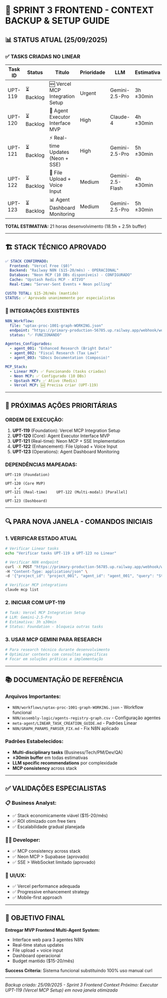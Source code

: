 # 🚀 SPRINT 3 FRONTEND - CONTEXT BACKUP & SETUP GUIDE

## 📊 **STATUS ATUAL (25/09/2025)**

### **✅ TASKS CRIADAS NO LINEAR**
| Task ID | Status | Título | Prioridade | LLM | Estimativa |
|---------|--------|--------|------------|-----|------------|
| UPT-119 | ⏳ Backlog | 🆕 Vercel MCP Integration Setup | Urgent | Gemini-2.5-Pro | 3h ±30min |
| UPT-120 | ⏳ Backlog | 🔧 Agent Executor Interface MVP | High | Claude-4 | 4h ±30min |
| UPT-121 | ⏳ Backlog | ⚡ Real-time Updates (Neon + SSE) | High | Gemini-2.5-Pro | 5h ±30min |
| UPT-122 | ⏳ Backlog | 📱 File Upload + Voice Input | Medium | Gemini-2.5-Flash | 4h ±30min |
| UPT-123 | ⏳ Backlog | 📊 Agent Dashboard Monitoring | Medium | Gemini-2.5-Pro | 5h ±30min |

**TOTAL ESTIMATIVA:** 21 horas desenvolvimento (18.5h + 2.5h buffer)

---

## 🏗️ **STACK TÉCNICO APROVADO**

```yaml
✅ STACK CONFIRMADO:
  Frontend: "Vercel Free ($0)"
  Backend: "Railway N8N ($15-20/mês) - OPERACIONAL"
  Database: "Neon MCP (10 DBs disponíveis) - CONFIGURADO"
  Cache: "Upstash Redis MCP - ATIVO"
  Real-time: "Server-Sent Events + Neon polling"

CUSTO TOTAL: $15-20/mês (mantido)
STATUS: ✅ Aprovado unanimemente por especialistas
```

### **🔧 INTEGRAÇÕES EXISTENTES**
```yaml
N8N_Workflow:
  file: "uptax-proc-1001-graph-WORKING.json"
  endpoint: "https://primary-production-56785.up.railway.app/webhook/work-1001-v2"
  status: "✅ FUNCIONANDO"

Agentes_Configurados:
  - agent_001: "Enhanced Research (Bright Data)"
  - agent_002: "Fiscal Research (Tax Law)"
  - agent_003: "GDocs Documentation (Composio)"

MCP_Stack:
  - Linear MCP: ✅ Funcionando (tasks criadas)
  - Neon MCP: ✅ Configurado (10 DBs)
  - Upstash MCP: ✅ Ativo (Redis)
  - Vercel MCP: 🆕 Precisa criar (UPT-119)
```

---

## 🎯 **PRÓXIMAS AÇÕES PRIORITÁRIAS**

### **ORDEM DE EXECUÇÃO:**
1. **UPT-119** (Foundation): Vercel MCP Integration Setup
2. **UPT-120** (Core): Agent Executor Interface MVP
3. **UPT-121** (Real-time): Neon MCP + SSE Implementation
4. **UPT-122** (Enhancement): File Upload + Voice Input
5. **UPT-123** (Operations): Agent Dashboard Monitoring

### **DEPENDÊNCIAS MAPEADAS:**
```
UPT-119 (Foundation)
    ↓
UPT-120 (Core MVP)
    ↓ ↙
UPT-121 (Real-time)    UPT-122 (Multi-modal) [Parallel]
    ↓
UPT-123 (Dashboard)
```

---

## 🔍 **PARA NOVA JANELA - COMANDOS INICIAIS**

### **1. VERIFICAR ESTADO ATUAL**
```bash
# Verificar Linear tasks
echo "Verificar tasks UPT-119 a UPT-123 no Linear"

# Verificar N8N endpoint
curl -X POST "https://primary-production-56785.up.railway.app/webhook/work-1001-v2" \
-H "Content-Type: application/json" \
-d '{"project_id": "project_001", "agent_id": "agent_001", "query": "Status test"}'

# Verificar MCP integrations
claude mcp list
```

### **2. INICIAR COM UPT-119**
```bash
# Task: Vercel MCP Integration Setup
# LLM: Gemini-2.5-Pro
# Estimativa: 3h ±30min
# Status: Foundation - bloqueia outras tasks
```

### **3. USAR MCP GEMINI PARA RESEARCH**
```bash
# Para research técnico durante desenvolvimento
# Optimizar contexto com consultas específicas
# Focar em soluções práticas e implementação
```

---

## 📚 **DOCUMENTAÇÃO DE REFERÊNCIA**

### **Arquivos Importantes:**
- `N8N/workflows/uptax-proc-1001-graph-WORKING.json` - Workflow funcional
- `N8N/assembly-logic/agents-registry-graph.csv` - Configuração agentes
- `meta-agent/LINEAR_TASK_CREATION_GUIDE.md` - Padrões Linear
- `N8N/GRAPH_PARAMS_PARSER_FIX.md` - Fix N8N aplicado

### **Padrões Estabelecidos:**
- **Multi-disciplinary tasks** (Business/Tech/PM/Dev/QA)
- **±30min buffer** em todas estimativas
- **LLM specific recommendations** por complexidade
- **MCP consistency** across stack

---

## ✅ **VALIDAÇÕES ESPECIALISTAS**

### **📋 Business Analyst:**
- ✅ Stack economicamente viável ($15-20/mês)
- ✅ ROI otimizado com free tiers
- ✅ Escalabilidade gradual planejada

### **👨‍💻 Developer:**
- ✅ MCP consistency across stack
- ✅ Neon MCP > Supabase (aprovado)
- ✅ SSE > WebSocket limitado (aprovado)

### **🎨 UI/UX:**
- ✅ Vercel performance adequada
- ✅ Progressive enhancement strategy
- ✅ Mobile-first approach

---

## 🎯 **OBJETIVO FINAL**

**Entregar MVP Frontend Multi-Agent System:**
- Interface web para 3 agentes N8N
- Real-time status updates
- File upload + voice input
- Dashboard operacional
- Budget mantido ($15-20/mês)

**Success Criteria:** Sistema funcional substituindo 100% uso manual curl

---

*Backup criado: 25/09/2025 - Sprint 3 Frontend Context*
*Próximo: Executar UPT-119 (Vercel MCP Setup) em nova janela otimizada*